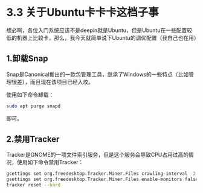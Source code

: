 # 3.3 关于Ubuntu卡卡卡这档子事

想必啊，各位入门系统应该不是deepin就是Ubuntu，但是Ubuntu在一些配置较低的机器上比较卡，那么，我今天就简单说下Ubuntu的调优配置（我自己也在用）

## 1.卸载Snap

Snap是Canonical推出的一款包管理工具，继承了Windows的一些特点（比如管理很差），而且现在该项目已经入坟。

使用如下命令卸载：

```bash
sudo apt purge snapd
```

即可。

## 2.禁用Tracker

Tracker是GNOME的一项文件索引服务，但是这个服务会导致CPU占用过高的情况，使用如下命令禁用Tracker：

```bash
gsettings set org.freedesktop.Tracker.Miner.Files crawling-interval -2
gsettings set org.freedesktop.Tracker.Miner.Files enable-monitors false
tracker reset --hard
```

